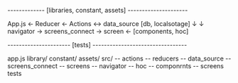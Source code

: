 ------------- [libraries, constant, assets] ---------------------

App.js <- Reducer <- Actions <-> data_source [db, localsotage] 
  ↓                     ↓
navigator   ->   screens_connect -> screen <- [components, hoc]

---------------------- [tests] ---------------------------------



app.js
library/
constant/
assets/
src/
  -- actions
  -- reducers
  -- data_source
  -- screens_connect
  -- screens
    -- navigator
    -- hoc
    -- componrnts
    -- screens
tests